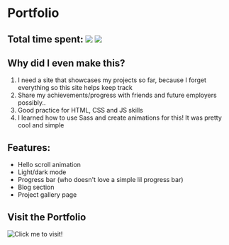 # Portfolio

## Total time spent: ![](https://hackatime-badge.hackclub.com/U08PZBEU4C9/portfolio-2025-haya-rahamasif) ![](https://hackatime-badge.hackclub.com/U08PZBEU4C9/portfolio-2025)

## Why did I even make this?
1. I need a site that showcases my projects so far, because I forget everything so this site helps keep track
2. Share my achievements/progress with friends and future employers possibly..
3. Good practice for HTML, CSS and JS skills
4. I learned how to use Sass and create animations for this! It was pretty cool and simple

## Features:
- Hello scroll animation
- Light/dark mode
- Progress bar (who doesn't love a simple lil progress bar)
- Blog section
- Project gallery page

## Visit the Portfolio
![Click me to visit!](https://portfolio-2025-livid-beta.vercel.app/)
